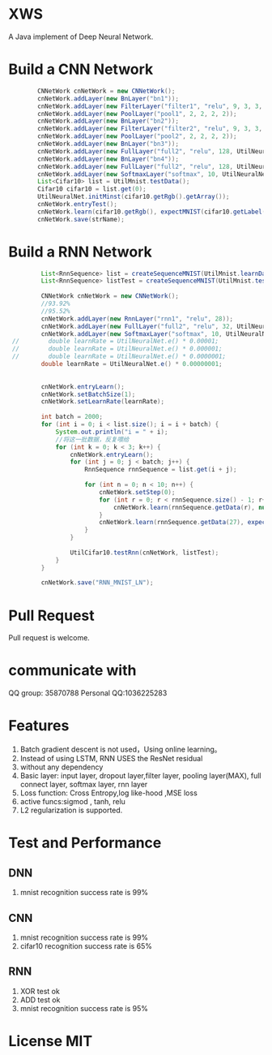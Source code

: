 # XWS
A Java implement of Deep Neural Network.

# Build a CNN Network
```java       
        CNNetWork cnNetWork = new CNNetWork();
        cnNetWork.addLayer(new BnLayer("bn1"));
        cnNetWork.addLayer(new FilterLayer("filter1", "relu", 9, 3, 3, 1, 1, 0, UtilNeuralNet.e() * 0.0000000001));
        cnNetWork.addLayer(new PoolLayer("pool1", 2, 2, 2, 2));
        cnNetWork.addLayer(new BnLayer("bn2"));
        cnNetWork.addLayer(new FilterLayer("filter2", "relu", 9, 3, 3, 1, 1, 0, UtilNeuralNet.e() * 0.0000000001));
        cnNetWork.addLayer(new PoolLayer("pool2", 2, 2, 2, 2));
        cnNetWork.addLayer(new BnLayer("bn3"));
        cnNetWork.addLayer(new FullLayer("full2", "relu", 128, UtilNeuralNet.e() * 0.00000000001));
        cnNetWork.addLayer(new BnLayer("bn4"));
        cnNetWork.addLayer(new FullLayer("full2", "relu", 128, UtilNeuralNet.e() * 0.00000000001));
        cnNetWork.addLayer(new SoftmaxLayer("softmax", 10, UtilNeuralNet.e() * 0.00000000001));
        List<Cifar10> list = UtilMnist.testData();
        Cifar10 cifar10 = list.get(0);
        UtilNeuralNet.initMinst(cifar10.getRgb().getArray());
        cnNetWork.entryTest();
        cnNetWork.learn(cifar10.getRgb(), expectMNIST(cifar10.getLabel()));
        cnNetWork.save(strName);

```
# Build a RNN Network
```JAVA 
         List<RnnSequence> list = createSequenceMNIST(UtilMnist.learnData());
         List<RnnSequence> listTest = createSequenceMNIST(UtilMnist.testData());
 
         CNNetWork cnNetWork = new CNNetWork();
         //93.92%
         //95.52%
         cnNetWork.addLayer(new RnnLayer("rnn1", "relu", 28));
         cnNetWork.addLayer(new FullLayer("full2", "relu", 32, UtilNeuralNet.e() * 0.00000000001));
         cnNetWork.addLayer(new SoftmaxLayer("softmax", 10, UtilNeuralNet.e() * 0.00000000001));
 //        double learnRate = UtilNeuralNet.e() * 0.00001;
 //        double learnRate = UtilNeuralNet.e() * 0.000001;
 //        double learnRate = UtilNeuralNet.e() * 0.0000001;
         double learnRate = UtilNeuralNet.e() * 0.00000001;
 
 
         cnNetWork.entryLearn();
         cnNetWork.setBatchSize(1);
         cnNetWork.setLearnRate(learnRate);
 
         int batch = 2000;
         for (int i = 0; i < list.size(); i = i + batch) {
             System.out.println("i = " + i);
             //将这一批数据，反复喂给
             for (int k = 0; k < 3; k++) {
                 cnNetWork.entryLearn();
                 for (int j = 0; j < batch; j++) {
                     RnnSequence rnnSequence = list.get(i + j);
 
                     for (int n = 0; n < 10; n++) {
                         cnNetWork.setStep(0);
                         for (int r = 0; r < rnnSequence.size() - 1; r++) {
                             cnNetWork.learn(rnnSequence.getData(r), null);
                         }
                         cnNetWork.learn(rnnSequence.getData(27), expectMNIST(rnnSequence.get(27).getValue()));
                     }
                 }
 
                 UtilCifar10.testRnn(cnNetWork, listTest);
             }
         }
 
         cnNetWork.save("RNN_MNIST_LN");
```
# Pull Request
Pull request is welcome.
# communicate with
QQ group: 35870788
Personal QQ:1036225283

# Features
1. Batch gradient descent is not used，Using online learning。
2. Instead of using LSTM, RNN USES the ResNet residual
3. without any dependency
4. Basic layer: input layer, dropout layer,filter layer, pooling layer(MAX), full connect layer, softmax layer, rnn layer 
5. Loss function: Cross Entropy,log like-hood ,MSE loss
6. active funcs:sigmod , tanh, relu
7. L2 regularization is supported.

# Test and Performance
## DNN
1. mnist recognition success rate is 99%
## CNN
1. mnist recognition success rate is 99%
2. cifar10 recognition success rate is 65%
## RNN
1. XOR test ok
2. ADD test ok
3. mnist recognition success rate is 95%

# License MIT

